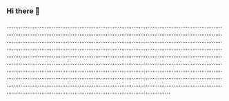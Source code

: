 ### Hi there 👋

..........................................................................................................................................................................................................................................................................................................................................................................................................................................................................................................................................................................................................................................................................................................................................................................................................................................................................................................................................................................................................................................................................................................................................................................................................................................................